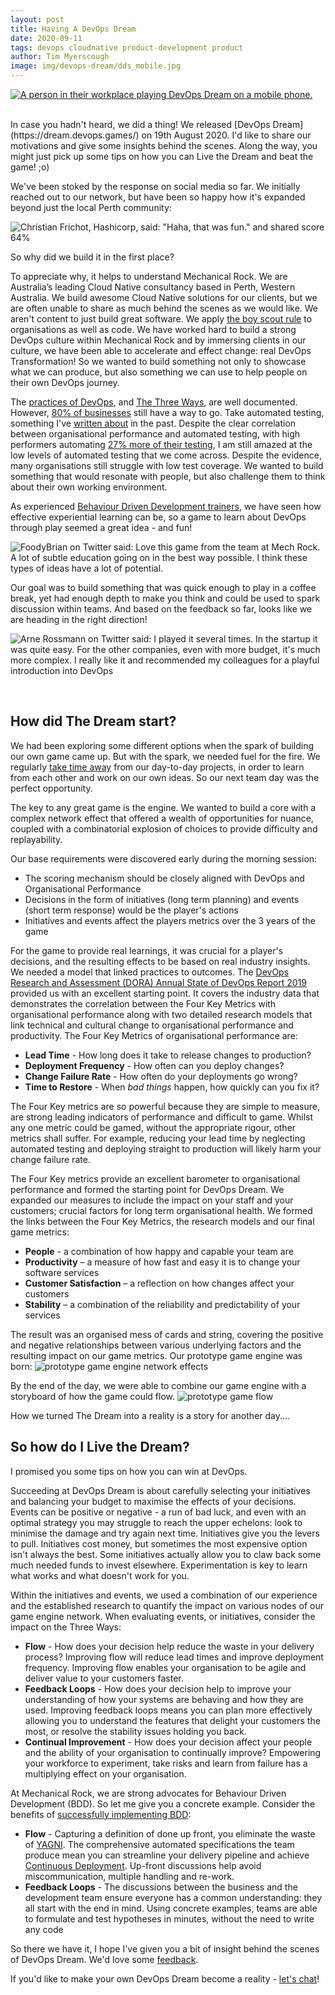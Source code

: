 ```yaml
---
layout: post
title: Having A DevOps Dream
date: 2020-09-11
tags: devops cloudnative product-development product
author: Tim Myerscough
image: img/devops-dream/dds_mobile.jpg
---
```


<centre><a href="https://devops.games"><img src="/img/devops-dream/dds_mobile.jpg" alt="A person in their workplace playing DevOps Dream on a mobile phone." /></a></centre>

<br/>
In case you hadn't heard, we did a thing! We released [DevOps Dream](https://dream.devops.games/) on 19th August 2020.  I'd like to share our motivations and give some insights behind the scenes.  Along the way, you might just pick up some tips on how you can Live the Dream and beat the game! ;o)

We've been stoked by the response on social media so far. We initially reached out to our network, but have been so happy how it's expanded beyond just the local Perth community:

![Christian Frichot, Hashicorp, said: "Haha, that was fun." and shared score 64%](/img/devops-dream/sm-2.png)

So why did we build it in the first place?

To appreciate why, it helps to understand Mechanical Rock. We are Australia’s leading Cloud Native consultancy based in Perth, Western Australia.  We build awesome Cloud Native solutions for our clients, but we are often unable to share as much behind the scenes as we would like.  We aren't content to just build great software.  We apply [the boy scout rule](https://97-things-every-x-should-know.gitbooks.io/97-things-every-programmer-should-know/content/en/thing_08/) to organisations as well as code.  We have worked hard to build a strong DevOps culture within Mechanical Rock and by immersing clients in our culture, we have been able to accelerate and effect change: real DevOps Transformation!  So we wanted to build something not only to showcase what we can produce, but also something we can use to help people on their own DevOps journey.  

The [practices of DevOps](https://www.amazon.com.au/DevOps-Handbook-World-Class-Reliability-Organizations-ebook/dp/B01M9ASFQ3), and [The Three Ways](https://itrevolution.com/the-three-ways-principles-underpinning-devops/), are well documented.  However, [80% of businesses][1] still have a way to go.  Take automated testing, something I've [written about](https://mechanicalrock.github.io/2018/01/08/high-code-coverage-is-not-yak-shaving.html) in the past.  Despite the clear correlation between organisational performance and automated testing, with high performers automating [27% more of their testing][2], I am still amazed at the low levels of automated testing that we come across.  Despite the evidence, many organisations still struggle with low test coverage.  We wanted to build something that would resonate with people, but also challenge them to think about their own working environment.

As experienced [Behaviour Driven Development trainers](https://www.mechanicalrock.io/learn/), we have seen how effective experiential learning can be, so a game to learn about DevOps through play seemed a great idea - and fun!

![FoodyBrian on Twitter said: Love this game from the team at Mech Rock.  A lot of subtle education going on in the best way possible.  I think these types of ideas have a lot of potential.](/img/devops-dream/sm-4.png)

Our goal was to build something that was quick enough to play in a coffee break, yet had enough depth to make you think and could be used to spark discussion within teams.  And based on the feedback so far, looks like we are heading in the right direction!

![Arne Rossmann on Twitter said: I played it several times.  In the startup it was quite easy. For the other companies, even with more budget, it's much more complex.  I really like it and recommended my colleagues for a playful introduction into DevOps](/img/devops-dream/sm-3.png)

<br/>

## How did The Dream start?

We had been exploring some different options when the spark of building our own game came up.  But with the spark, we needed fuel for the fire.  We regularly [take time away](https://devops.games/pages/improveYourSDO.html#third-way) from our day-to-day projects, in order to learn from each other and work on our own ideas.  So our next team day was the perfect opportunity.

The key to any great game is the engine.  We wanted to build a core with a complex network effect that offered a wealth of opportunities for nuance, coupled with a combinatorial explosion of choices to provide difficulty and replayability.

Our base requirements were discovered early during the morning session:
* The scoring mechanism should be closely aligned with DevOps and Organisational Performance
* Decisions in the form of initiatives (long term planning) and events (short term response) would be the player's actions
* Initiatives and events affect the players metrics over the 3 years of the game

For the game to provide real learnings, it was crucial for a player's decisions, and the resulting effects to be based on real industry insights.  We needed a model that linked practices to outcomes.  The [DevOps Research and Assessment (DORA) Annual State of DevOps Report 2019][1] provided us with an excellent starting point.  It covers the industry data that demonstrates the correlation between the Four Key Metrics with organisational performance along with two detailed research models that link technical and cultural change to organisational performance and productivity.  The Four Key Metrics of organisational performance are:
* **Lead Time** - How long does it take to release changes to production?
* **Deployment Frequency** - How often can you deploy changes?
* **Change Failure Rate** - How often do your deployments go wrong?
* **Time to Restore** - When _bad things_ happen, how quickly can you fix it?

The Four Key metrics are so powerful because they are simple to measure, are strong leading indicators of performance and difficult to game.  Whilst any one metric could be gamed, without the appropriate rigour, other metrics shall suffer.  For example, reducing your lead time by neglecting automated testing and deploying straight to production will likely harm your change failure rate. 

The Four Key metrics provide an excellent barometer to organisational performance and formed the starting point for DevOps Dream.  We expanded our measures to include the impact on your staff and your customers; crucial factors for long term organisational health.  We formed the links between the Four Key Metrics, the research models and our final game metrics:
* **People** - a combination of how happy and capable your team are
* **Productivity** – a measure of how fast and easy it is to change your software services
* **Customer Satisfaction** – a reflection on how changes affect your customers
* **Stability** – a combination of the reliability and predictability of your services

The result was an organised mess of cards and string, covering the positive and negative relationships between various underlying factors and the resulting impact on our game metrics.  Our prototype game engine was born:
![prototype game engine network effects](/img/devops-dream/td-network.jpg)

By the end of the day, we were able to combine our game engine with a storyboard of how the game could flow.
![prototype game flow](/img/devops-dream/td-mockup.png)

How we turned The Dream into a reality is a story for another day....

## So how do I Live the Dream?

I promised you some tips on how you can win at DevOps.

Succeeding at DevOps Dream is about carefully selecting your initiatives and balancing your budget to maximise the effects of your decisions.  Events can be positive or negative - a run of bad luck, and even with an optimal strategy you may struggle to reach the upper echelons: look to minimise the damage and try again next time.
Initiatives give you the levers to pull.  Initiatives cost money, but sometimes the most expensive option isn't always the best.  Some initiatives actually allow you to claw back some much needed funds to invest elsewhere.  Experimentation is key to learn what works and what doesn't work for you.

Within the initiatives and events, we used a combination of our experience and the established research to quantify the impact on various nodes of our game engine network.  When evaluating events, or initiatives, consider the impact on the Three Ways:
* **Flow** - How does your decision help reduce the waste in your delivery process?  Improving flow will reduce lead times and improve deployment frequency.  Improving flow enables your organisation to be agile and deliver value to your customers faster.
* **Feedback Loops** - How does your decision help to improve your understanding of how your systems are behaving and how they are used.  Improving feedback loops means you can plan more effectively allowing you to understand the features that delight your customers the most, or resolve the stability issues holding you back.
* **Continual Improvement** - How does your decision affect your people and the ability of your organisation to continually improve?  Empowering your workforce to experiment, take risks and learn from failure has a multiplying effect on your organisation.

At Mechanical Rock, we are strong advocates for Behaviour Driven Development (BDD).  So let me give you a concrete example.  Consider the benefits of [successfully implementing BDD](https://mechanicalrock.github.io/2017/12/02/the-problem-with-bdd.html):
* **Flow** - Capturing a definition of done up front, you eliminate the waste of [YAGNI](https://www.martinfowler.com/bliki/Yagni.html).  The comprehensive automated specifications the team produce mean you can streamline your delivery pipeline and achieve [Continuous Deployment](https://mechanicalrock.github.io/2019/07/01/continuous-deployment-the-first-step-on-the-road-to-recovery.html).  Up-front discussions help avoid miscommunication, multiple handling and re-work.
* **Feedback Loops** - The discussions between the business and the development team ensure everyone has a common understanding: they all start with the end in mind.  Using concrete examples, teams are able to formulate and test hypotheses in minutes, without the need to write any code

So there we have it, I hope I've given you a bit of insight behind the scenes of DevOps Dream.  We'd love some [feedback](https://docs.google.com/forms/d/e/1FAIpQLSeHge47AcmHexsTkPjpMLq7-dz95kFOctZgDhfsdZDAlt9Yyw/viewform?usp=sf_link).

If you'd like to make your own DevOps Dream become a reality - [let's chat](https://www.mechanicalrock.io/lets-get-started/)!


[1]: https://services.google.com/fh/files/misc/state-of-devops-2019.pdf
[2]: https://services.google.com/fh/files/misc/state-of-devops-2017.pdf